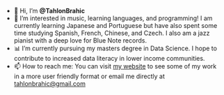 - 👋 Hi, I’m **@TahlonBrahic**
- 👀 I’m interested in music, learning languages, and programming! I am currently learning Japanese and Portuguese but have also spent some time studying Spanish, French, Chinese, and Czech. I also am a jazz pianist with a deep love for Blue Note records.
- 📊 I’m currently pursuing my masters degree in Data Science. I hope to contribute to increased data literacy in lower income communities.
- 📫 How to reach me: You can visit [my website](tahlonbrahic.com) to see some of my work in a more user friendly format or email me directly at tahlonbrahic@gmail.com 
